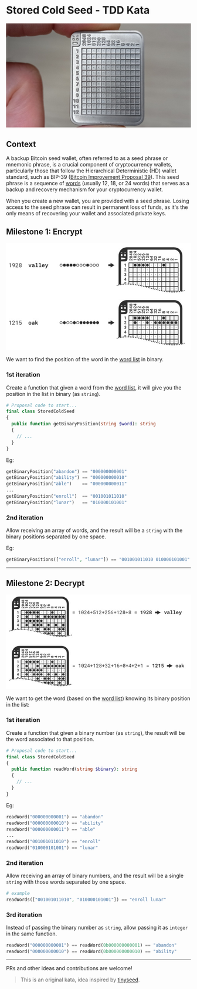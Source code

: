 # Stored Cold Seed - TDD Kata

<p align="center">
  <img alt="Tinyseed.io" src="img/stored-cold-seed-kata-img.jpg" width="600">
</p>


## Context

A backup Bitcoin seed wallet, often referred to as a seed phrase or mnemonic phrase, is a crucial component of cryptocurrency wallets, particularly those that follow the Hierarchical Deterministic (HD) wallet standard, such as BIP-39 ([Bitcoin Improvement Proposal 39](https://github.com/bitcoin/bips/blob/master/bip-0039.mediawiki)). This seed phrase is a sequence of [words](https://github.com/bitcoin/bips/blob/master/bip-0039/english.txt) (usually 12, 18, or 24 words) that serves as a backup and recovery mechanism for your cryptocurrency wallet.

When you create a new wallet, you are provided with a seed phrase. Losing access to the seed phrase can result in permanent loss of funds, as it's the only means of recovering your wallet and associated private keys.

## Milestone 1: Encrypt

<p align="center">
  <img alt="Tinyseed.io" src="img/stored-cold-seed-kata-example-encrypt.jpg" width="550">
</p>

We want to find the position of the word in the [word list](https://github.com/bitcoin/bips/blob/master/bip-0039/english.txt) in binary.

### 1st iteration

Create a function that given a word from the [word list](https://github.com/bitcoin/bips/blob/master/bip-0039/english.txt), it will give you the position in the list in binary (as `string`).

```php
# Proposal code to start...
final class StoredColdSeed 
{
  public function getBinaryPosition(string $word): string
  {
    // ...
  }
}
```

Eg:
```php 
getBinaryPosition("abandon") == "000000000001"
getBinaryPosition("ability") == "000000000010"
getBinaryPosition("able")    == "000000000011"
...
getBinaryPosition("enroll")  == "001001011010"
getBinaryPosition("lunar")   == "010000101001"
```

### 2nd iteration

Allow receiving an array of words, and the result will be a `string` with the binary positions separated by one space.

Eg:
```php
getBinaryPositions(["enroll", "lunar"]) == "001001011010 010000101001"
```

---

## Milestone 2: Decrypt

<p align="center">
  <img alt="Tinyseed.io" src="img/stored-cold-seed-kata-example-decrypt.jpg" width="616">
</p>

We want to get the word (based on the [word list](https://github.com/bitcoin/bips/blob/master/bip-0039/english.txt)) knowing its binary position in the list:

### 1st iteration

Create a function that given a binary number (as `string`), the result will be the word associated to that position.

```php
# Proposal code to start...
final class StoredColdSeed 
{
  public function readWord(string $binary): string
  {
    // ...
  }
}
```

Eg:
```php 
readWord("000000000001") == "abandon"
readWord("000000000010") == "ability"
readWord("000000000011") == "able"
...
readWord("001001011010") == "enroll"
readWord("010000101001") == "lunar"
```

### 2nd iteration

Allow receiving an array of binary numbers, and the result will be a single `string` with those words separated by one space.

```php
# example
readWords(["001001011010", "010000101001"]) == "enroll lunar"
```

### 3rd iteration

Instead of passing the binary number as `string`, allow passing it as `integer` in the same function.

```php 
readWord("000000000001") == readWord(0b000000000001) == "abandon"
readWord("000000000010") == readWord(0b000000000010) == "ability"
```

---

PRs and other ideas and contributions are welcome!

> This is an original kata, idea inspired by [tinyseed](https://tinyseed.io).
